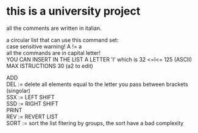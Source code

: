 # this is a university project


 all the comments are written in italian.

 a circular list that can use this command set:  \
 case sensitive warning! A != a  \
 all the commands are in capital letter! \
YOU CAN INSERT IN THE LIST A LETTER 'l' which is 32 <=l<= 125 (ASCII) \
 MAX ISTRUCTIONS 30 (a2 to edit)

ADD \
DEL := delete all elements equal to the letter you pass between brackets (singolar)\
SSX := LEFT SHIFT \
SSD := RIGHT SHIFT \
PRINT \
REV := REVERT LIST \
SORT := sort the list fitering by groups, the sort have a bad complexity

